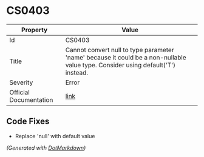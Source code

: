 # CS0403

| Property               | Value                                                                                                                                 |
| ---------------------- | ------------------------------------------------------------------------------------------------------------------------------------- |
| Id                     | CS0403                                                                                                                                |
| Title                  | Cannot convert null to type parameter 'name' because it could be a non\-nullable value type\. Consider using default\('T'\) instead\. |
| Severity               | Error                                                                                                                                 |
| Official Documentation | [link](http://docs.microsoft.com/en-us/dotnet/csharp/misc/cs0403)                                                                     |

## Code Fixes

* Replace 'null' with default value

*\(Generated with [DotMarkdown](http://github.com/JosefPihrt/DotMarkdown)\)*